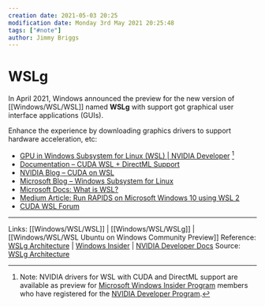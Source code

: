 ```yaml
---
creation date: 2021-05-03 20:25
modification date: Monday 3rd May 2021 20:25:48
tags: ["#note"]
author: Jimmy Briggs
---
```


# WSLg

In April 2021, Windows announced the preview for the new version of [[Windows/WSL/WSL]] named **WSLg** with support got graphical user interface applications (GUIs).

Enhance the experience by downloading graphics drivers to support hardware acceleration, etc:

- [GPU in Windows Subsystem for Linux (WSL) | NVIDIA Developer](https://developer.nvidia.com/cuda/wsl)  [^1]
-   [Documentation – CUDA WSL + DirectML Support](https://docs.nvidia.com/cuda/wsl-user-guide/index.html)
-   [NVIDIA Blog – CUDA on WSL](https://devblogs.nvidia.com/announcing-cuda-on-windows-subsystem-for-linux-2/)
-   [Microsoft Blog – Windows Subsystem for Linux](https://blogs.windows.com/windowsdeveloper/?p=55781)
-   [Microsoft Docs: What is WSL?](https://docs.microsoft.com/en-us/windows/wsl/about)
-   [Medium Article: Run RAPIDS on Microsoft Windows 10 using WSL 2](https://medium.com/rapids-ai/running-rapids-on-microsoft-windows-10-using-wsl-2-the-windows-subsystem-for-linux-c5cbb2c56e04)
-   [CUDA WSL Forum](https://forums.developer.nvidia.com/c/accelerated-computing/cuda/cuda-on-windows-subsystem-for-linux-wsl-2/303)

[^1]: Note: NVIDIA drivers for WSL with CUDA and DirectML support are available as preview for [Microsoft Windows Insider Program](https://insider.windows.com/en-us/getting-started/) members who have registered for the [NVIDIA Developer Program](https://developer.nvidia.com/developer-program).

***
Links: [[Windows/WSL/WSL]] | [[Windows/WSL/WSLg]] | [[Windows/WSL/WSL Ubuntu on Windows Community Preview]] 
Reference: [WSLg Architecture](https://devblogs.microsoft.com/commandline/wslg-architecture/) | [Windows Insider](https://insider.windows.com/en-us/getting-started) | [NVIDIA Developer Docs](https://docs.nvidia.com/cuda/wsl-user-guide/index.html)
Source: [WSLg Architecture](https://devblogs.microsoft.com/commandline/wslg-architecture/)
